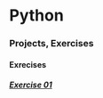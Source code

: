 # Python
<h3>Projects, Exercises</h3>
<h4> Exrecises </h4>
<h5> <a href = "https://github.com/madecrazy/Python/blob/master/Exercise01" > Exercise 01 </a> <h5>
    
